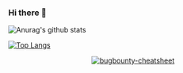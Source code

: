 ### Hi there 👋

<!--
**Ankit3k/Ankit3k** is a ✨ _special_ ✨ repository because its `README.md` (this file) appears on your GitHub profile.
-->
![Anurag's github stats](https://github-readme-stats.vercel.app/api?username=Ankit3k&show_icons=true&theme=radical)

[![Top Langs](https://github-readme-stats.vercel.app/api/top-langs/?username=Ankit3k)](https://github.com/anuraghazra/github-readme-stats)


<!--
- 🔭 I’m currently working as a Student
- 🌱 I’m currently learning.
- 👯 I’m looking to collaborate on ...
- 🤔 I’m looking for help with ...
- 💬 Ask me about ...
- 📫 How to reach me: ...
- 😄 Pronouns: ...
- ⚡ Fun fact: ...
-->


<p align="center">
<a href="https://github.com/Ankit3k/bugbounty-cheatsheet"><img title="bugbounty-cheatsheet" src="https://github-readme-stats.vercel.app/api/pin/?username=Ankit3k&repo=bugbounty-cheatsheet&theme=dark"></a>
